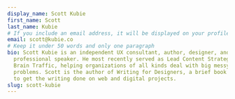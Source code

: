 ```yaml
---
display_name: Scott Kubie
first_name: Scott
last_name: Kubie
# If you include an email address, it will be displayed on your profile page
email: scott@kubie.co
# Keep it under 50 words and only one paragraph
bio: Scott Kubie is an independent UX consultant, author, designer, and
  professional speaker. He most recently served as Lead Content Strategist at
  Brain Traffic, helping organizations of all kinds deal with big messy website
  problems. Scott is the author of Writing for Designers, a brief book about how
  to get the writing done on web and digital projects.
slug: scott-kubie
---
```

